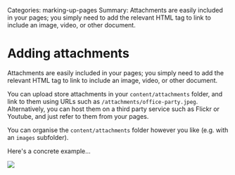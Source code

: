 Categories: marking-up-pages
Summary: Attachments are easily included in your pages; you simply need to add the relevant HTML tag to link to include an image, video, or other document.

# Adding attachments

Attachments are easily included in your pages; you simply need to add the relevant HTML tag to link to include an image, video, or other document.

You can upload store attachments in your `content/attachments` folder, and link to them using URLs such as `/attachments/office-party.jpeg`. Alternatively, you can host them on a third party service such as Flickr or Youtube, and just refer to them from your pages.

You can organise the `content/attachments` folder however you like (e.g. with an `images` subfolder).

Here's a concrete example...

<img src="/attachments/screenshot.jpg" class="screenshot">